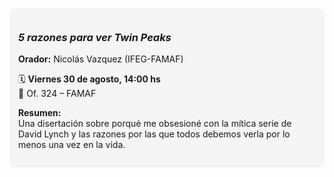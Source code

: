 <div style="background:#f5f5f5; border-radius:12px; padding:1em; margin:1em 0;">
  <h3><em>5 razones para ver Twin Peaks</em></h3>
  <p><strong>Orador:</strong> Nicolás Vazquez (IFEG-FAMAF)</p>
  <p>🗓️ <strong>Viernes 30 de agosto, 14:00 hs</strong><br>
  📍 Of. 324 – FAMAF</p>
  <p><strong>Resumen:</strong><br>
  Una disertación sobre porqué me obsesioné con la mítica serie de David Lynch y las razones por las que todos debemos verla por lo menos una vez en la vida.</p>
</div>
